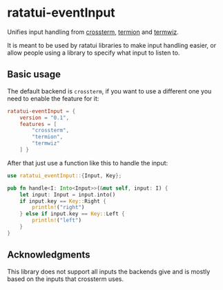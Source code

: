 # ratatui-eventInput

Unifies input handling from [crossterm](https://docs.rs/crossterm/latest/crossterm/), [termion](https://docs.rs/termion/latest/termion/) and [termwiz](https://docs.rs/termwiz/latest/termwiz/).

It is meant to be used by ratatui libraries to make input handling easier, or allow people using a library to specify what input to listen to.

## Basic usage

The default backend is `crossterm`, if you want to use a different one you need to enable the feature for it:
```toml
ratatui-eventInput = {
    version = "0.1", 
    features = [
        "crossterm", 
        "termion", 
        "termwiz"
    ] }
```

After that just use a function like this to handle the input:
```rust
use ratatui_eventInput::{Input, Key};

pub fn handle<I: Into<Input>>(&mut self, input: I) {
    let input: Input = input.into()
    if input.key == Key::Right {
        println!("right")
    } else if input.key == Key::Left {
        println!("left")
    }
}
```


## Acknowledgments

This library does not support all inputs the backends give and is mostly based on the inputs that crossterm uses.

